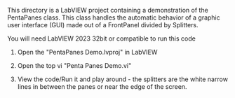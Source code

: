 This directory is a LabVIEW project containing a demonstration of the PentaPanes class.
This class handles the automatic behavior of a graphic user interface (GUI) made out of a FrontPanel divided by Splitters. 

You will need LabVIEW 2023 32bit or compatible to run this code



1. Open the "PentaPanes Demo.lvproj" in LabVIEW

2. Open the top vi "Penta Panes Demo.vi"

3. View the code/Run it and play around - the splitters are the white narrow lines in between the panes or near the edge of the screen.
